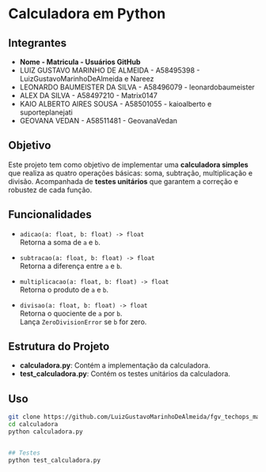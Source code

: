 # Calculadora em Python

## Integrantes
- **Nome - Matricula - Usuários GitHub**
- LUIZ GUSTAVO MARINHO DE ALMEIDA - A58495398 - LuizGustavoMarinhoDeAlmeida e Nareez
- LEONARDO BAUMEISTER DA SILVA - A58496079 - leonardobaumeister
- ALEX DA SILVA - A58497210 - Matrix0147
- KAIO ALBERTO AIRES SOUSA - A58501055 - kaioalberto e suporteplanejati
- GEOVANA VEDAN - A58511481 - GeovanaVedan

## Objetivo

Este projeto tem como objetivo de implementar uma **calculadora simples** que realiza as quatro operações básicas: soma, subtração, multiplicação e divisão. 
Acompanhada de **testes unitários** que garantem a correção e robustez de cada função.

## Funcionalidades

- `adicao(a: float, b: float) -> float`  
  Retorna a soma de `a` e `b`.

- `subtracao(a: float, b: float) -> float`  
  Retorna a diferença entre `a` e `b`.

- `multiplicacao(a: float, b: float) -> float`  
  Retorna o produto de `a` e `b`.

- `divisao(a: float, b: float) -> float`  
  Retorna o quociente de `a` por `b`.  
  Lança `ZeroDivisionError` se `b` for zero.

## Estrutura do Projeto

- **calculadora.py**: Contém a implementação da calculadora.
- **test_calculadora.py**: Contém os testes unitários da calculadora.

## Uso

   ```bash
   git clone https://github.com/LuizGustavoMarinhoDeAlmeida/fgv_techops_may_2025.git
   cd calculadora
   python calculadora.py


## Testes
python test_calculadora.py